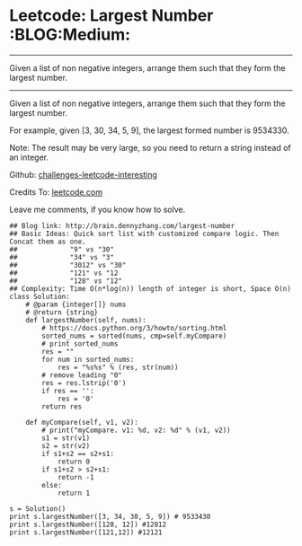 # Leetcode: Largest Number     :BLOG:Medium:


---

Given a list of non negative integers, arrange them such that they form the largest number.  

---

Given a list of non negative integers, arrange them such that they form the largest number.  

For example, given [3, 30, 34, 5, 9], the largest formed number is 9534330.  

Note: The result may be very large, so you need to return a string instead of an integer.  

Github: [challenges-leetcode-interesting](https://github.com/DennyZhang/challenges-leetcode-interesting/tree/master/largest-number)  

Credits To: [leetcode.com](https://leetcode.com/problems/largest-number/description/)  

Leave me comments, if you know how to solve.  

    ## Blog link: http://brain.dennyzhang.com/largest-number
    ## Basic Ideas: Quick sort list with customized compare logic. Then Concat them as one.
    ##             "9" vs "30"
    ##             "34" vs "3"
    ##             "3012" vs "30"
    ##             "121" vs "12
    ##             "128" vs "12"
    ## Complexity: Time O(n*log(n)) length of integer is short, Space O(n)
    class Solution:
        # @param {integer[]} nums
        # @return {string}
        def largestNumber(self, nums):
            # https://docs.python.org/3/howto/sorting.html
            sorted_nums = sorted(nums, cmp=self.myCompare)
            # print sorted_nums
            res = ""
            for num in sorted_nums:
                res = "%s%s" % (res, str(num))
            # remove leading "0"
            res = res.lstrip('0')
            if res == '':
                res = '0'
            return res
    
        def myCompare(self, v1, v2):
            # print("myCompare. v1: %d, v2: %d" % (v1, v2))
            s1 = str(v1)
            s2 = str(v2)
            if s1+s2 == s2+s1:
                return 0
            if s1+s2 > s2+s1:
                return -1
            else:
                return 1
    
    s = Solution()
    print s.largestNumber([3, 34, 30, 5, 9]) # 9533430
    print s.largestNumber([128, 12]) #12812
    print s.largestNumber([121,12]) #12121